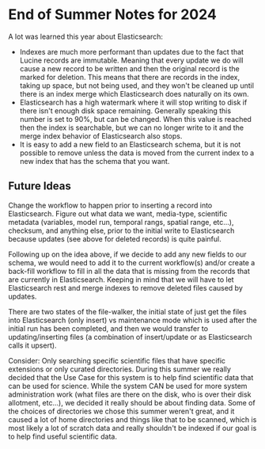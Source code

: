 # End of Summer Notes for 2024

A lot was learned this year about Elasticsearch:
* Indexes are much more performant than updates due to the fact that Lucine records are immutable.  Meaning that every update
we do will cause a new record to be written and then the original record is the marked for deletion.  This means that there
are records in the index, taking up space, but not being used, and they won't be cleaned up until there is an index merge
which Elasticsearch does naturally on its own.
* Elasticsearch has a high watermark where it will stop writing to disk if there isn't enough disk space remaining.  Generally speaking
this number is set to 90%, but can be changed.  When this value is reached then the index is searchable, but we can no longer
write to it and the merge index behavior of Elasticsearch also stops.
* It is easy to add a new field to an Elasticsearch schema, but it is not possible to remove unless the data is moved
from the current index to a new index that has the schema that you want.

## Future Ideas

Change the workflow to happen prior to inserting a record into Elasticsearch.  Figure out what data we want, media-type, 
scientific metadata (variables, model run, temporal rangs, spatial range, etc...), checksum, and anything else, prior to
the initial write to Elasticsearch because updates (see above for deleted records) is quite painful.

Following up on the idea above, if we decide to add any new fields to our schema, we would need to add it to the current workflow(s)
and/or create a back-fill workflow to fill in all the data that is missing from the records that are currently in Elasticsearch.
Keeping in mind that we will have to let Elasticsearch rest and merge indexes to remove deleted files caused by updates.

There are two states of the file-walker, the initial state of just get the files into Elasticsearch (only insert) vs maintenance mode which
is used after the initial run has been completed, and then we would transfer to updating/inserting files (a combination of
insert/update or as Elasticsearch calls it upsert).

Consider:  Only searching specific scientific files that have specific extensions or only curated directories.  During this
summer we really decided that the Use Case for this system is to help find scientific data that can be used for science.  While
the system CAN be used for more system administration work (what files are there on the disk, who is over their disk allotment, etc...),
we decided it really should be about finding data.  Some of the choices of directories we chose this summer weren't great, and it caused
a lot of home directories and things like that to be scanned, which is most likely a lot of scratch data and really
shouldn't be indexed if our goal is to help find useful scientific data.